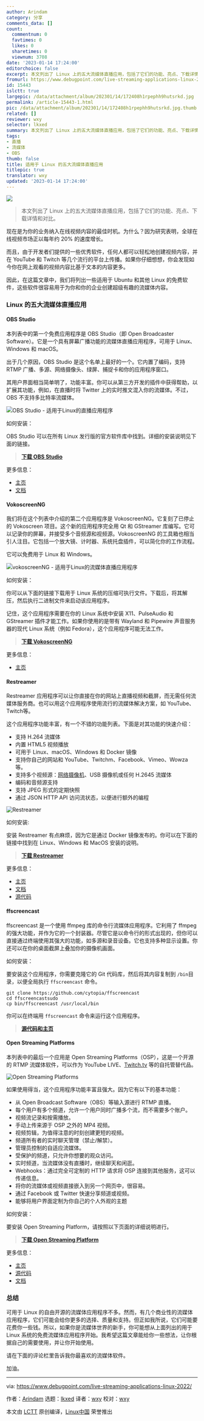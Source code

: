 ```yaml
---
author: Arindam
category: 分享
comments_data: []
count:
  commentnum: 0
  favtimes: 0
  likes: 0
  sharetimes: 0
  viewnum: 3708
date: '2023-01-14 17:24:00'
editorchoice: false
excerpt: 本文列出了 Linux 上的五大流媒体直播应用，包括了它们的功能、亮点、下载详情和对比。
fromurl: https://www.debugpoint.com/live-streaming-applications-linux-2022/
id: 15443
islctt: true
largepic: /data/attachment/album/202301/14/172408h1rpephh9hutsrkd.jpg
permalink: /article-15443-1.html
pic: /data/attachment/album/202301/14/172408h1rpephh9hutsrkd.jpg.thumb.jpg
related: []
reviewer: wxy
selector: lkxed
summary: 本文列出了 Linux 上的五大流媒体直播应用，包括了它们的功能、亮点、下载详情和对比。
tags:
- 直播
- 流媒体
- OBS
thumb: false
title: 适用于 Linux 的五大流媒体直播应用
titlepic: true
translator: wxy
updated: '2023-01-14 17:24:00'
---
```


![](/data/attachment/album/202301/14/172408h1rpephh9hutsrkd.jpg)



> 
> 本文列出了 Linux 上的五大流媒体直播应用，包括了它们的功能、亮点、下载详情和对比。
> 
> 
> 


现在是为你的业务纳入在线视频内容的最佳时机。为什么？因为研究表明，全球在线视频市场正以每年约 20% 的速度增长。


而且，由于开发者们提供的一些优秀软件，任何人都可以轻松地创建视频内容，并在 YouTube 和 Twitch 等几个流行的平台上传播。如果你仔细想想，你会发现如今你在网上观看的视频内容比基于文本的内容更多。


因此，在这篇文章中，我们将列出一些适用于 Ubuntu 和其他 Linux 的免费软件，这些软件很容易用于为你和你的企业创建超级有趣的流媒体内容。


### Linux 的五大流媒体直播应用


#### OBS Studio


本列表中的第一个免费应用程序是 OBS Studio（即 Open Broadcaster Software）。它是一个具有屏幕广播功能的流媒体直播应用程序，可用于 Linux、Windows 和 macOS。


出于几个原因，OBS Studio 是这个名单上最好的一个。它内置了编码，支持 RTMP 广播、多源、网络摄像头、绿屏、捕捉卡和你的应用程序窗口。


其用户界面相当简单明了，功能丰富。你可以从第三方开发的插件中获得帮助，以扩展其功能，例如，在直播时将 Twitter 上的实时推文混入你的流媒体。不过，OBS 不支持多比特率流媒体。


![OBS Studio - 适用于Linux的直播应用程序](/data/attachment/album/202301/14/172525mleyqwr72euwru3l.jpg)


如何安装：


OBS Studio 可以在所有 Linux 发行版的官方软件库中找到。详细的安装说明见下面的链接。



> 
> **[下载 OBS Studio](https://obsproject.com/wiki/install-instructions#linux)**
> 
> 
> 


更多信息：


* [主页](https://obsproject.com/)
* [文档](https://obsproject.com/wiki/Home)


#### VokoscreenNG


我们将在这个列表中介绍的第二个应用程序是 VokoscreenNG。它复刻了已停止的 Vokoscreen 项目。这个新的应用程序完全用 Qt 和 GStreamer 库编写。它可以记录你的屏幕，并接受多个音频源和视频源。VokoscreenNG 的工具箱也相当引人注目。它包括一个放大镜、计时器、系统托盘插件，可以简化你的工作流程。


它可以免费用于 Linux 和 Windows。


![vokoscreenNG - 适用于Linux的流媒体直播应用程序](/data/attachment/album/202301/14/172532z111cqcvg1egrj11.jpg)


如何安装：


你可以从下面的链接下载用于 Linux 系统的压缩可执行文件。下载后，将其解压，然后执行二进制文件来启动该应用程序。


记住，这个应用程序需要在你的 Linux 系统中安装 X11、PulseAudio 和 GStreamer 插件才能工作。如果你使用的是带有 Wayland 和 Pipewire 声音服务器的现代 Linux 系统（例如 Fedora），这个应用程序可能无法工作。



> 
> **[下载 VokoscreenNG](https://linuxecke.volkoh.de/vokoscreen/vokoscreen-download.html)**
> 
> 
> 


更多信息：


* [主页](https://linuxecke.volkoh.de/vokoscreen/vokoscreen.html)


#### Restreamer


Restreamer 应用程序可以让你直接在你的网站上直播视频和截屏，而无需任何流媒体服务商。也可以用这个应用程序使用流行的流媒体解决方案，如 YouTube、Twitch等。


这个应用程序功能丰富，有一个不错的功能列表。下面是对其功能的快速介绍：


* 支持 H.264 流媒体
* 内置 HTML5 视频播放
* 可用于 Linux、macOS、Windows 和 Docker 镜像
* 支持你自己的网站和 YouTube、Twitchm、Facebook、Vimeo、Wowza 等。
* 支持多个视频源：[网络摄像机](https://www.debugpoint.com/2018/08/onvifviewer-internet-camera-viewer-for-linux/)、USB 摄像机或任何 H.2645 流媒体
* 编码和音频源支持
* 支持 JPEG 形式的定期快照
* 通过 JSON HTTP API 访问流状态，以便进行额外的编程


![Restreamer](/data/attachment/album/202301/14/172538cj931jtj9o1v1tc9.jpg)


如何安装:


安装 Restreamer 有点麻烦，因为它是通过 Docker 镜像发布的。你可以在下面的链接中找到在 Linux、Windows 和 MacOS 安装的说明。



> 
> **[下载 Restreamer](https://datarhei.github.io/restreamer/docs/installation-index.html)**
> 
> 
> 


更多信息：


* [主页](https://datarhei.github.io/restreamer/)
* [文档](https://datarhei.github.io/restreamer/docs/index.html)
* [源代码](https://github.com/datarhei/restreamer)


#### ffscreencast


ffscreencast 是一个使用 ffmpeg 库的命令行流媒体应用程序。它利用了 ffmpeg 的强大功能，并作为它的一个封装器。尽管它是以命令行的形式出现的，但你可以直接通过终端使用其强大的功能，如多源和录音设备。它也支持多种显示设置。你还可以在你的桌面截屏上叠加你的摄像机画面。


如何安装：


要安装这个应用程序，你需要克隆它的 Git 代码库，然后将其内容复制到 `/bin`目录，以便全局执行 `ffscreencast` 命令。



```
git clone https://github.com/cytopia/ffscreencast
cd ffscreencastsudo
cp bin/ffscreencast /usr/local/bin

```

你可以在终端用 `ffscreencast` 命令来运行这个应用程序。



> 
> **[源代码和主页](https://github.com/cytopia/ffscreencast)**
> 
> 
> 


#### Open Streaming Platforms


本列表中的最后一个应用是 Open Streaming Platforms（OSP），这是一个开源的 RTMP 流媒体软件，可以作为 YouTube LIVE、[Twitch.tv](http://Twitch.tv) 等的自托管替代品。


![Open Streaming Platforms](/data/attachment/album/202301/14/172556x9zwcduw313ku9k9.jpg)


如果使用得当，这个应用程序功能丰富且强大。因为它有以下的基本功能：


* 从 Open Broadcast Software（OBS）等输入源进行 RTMP 直播。
* 每个用户有多个频道，允许一个用户同时广播多个流，而不需要多个账户。
* 视频流记录和按需播放。
* 手动上传来源于 OSP 之外的 MP4 视频。
* 视频剪辑，为值得注意的时刻创建更短的视频。
* 频道所有者的实时聊天管理（禁止/解禁）。
* 管理员控制的自适应流媒体。
* 受保护的频道，只允许你想要的观众访问。
* 实时频道，当流媒体没有直播时，继续聊天和闲逛。
* Webhooks：通过完全可定制的 HTTP 请求将 OSP 连接到其他服务，这可以传递信息。
* 将你的流媒体或视频直接嵌入到另一个网页中，很容易。
* 通过 Facebook 或 Twitter 快速分享频道或视频。
* 能够将用户界面定制为你自己的个人外观的主题


如何安装：


要安装 Open Streaming Platform，请按照以下页面的详细说明进行。



> 
> **[下载 Open Streaming Platform](https://wiki.openstreamingplatform.com/Install/Standard)**
> 
> 
> 


更多信息：


* [主页](https://openstreamingplatform.com/)
* [源代码](https://gitlab.com/Deamos/flask-nginx-rtmp-manager)
* [文档](https://wiki.openstreamingplatform.com/)


### 总结


可用于 Linux 的自由开源的流媒体应用程序不多。然而，有几个商业性的流媒体应用程序，它们可能会给你更多的选择、质量和支持。但正如我所说，它们可能要花费你一些钱。所以，如果你是流媒体世界的新手，你可能想从上面列出的用于 Linux 系统的免费流媒体应用程序开始。我希望这篇文章能给你一些想法，让你根据自己的需要使用，并让你开始使用。


请在下面的评论栏里告诉我你最喜欢的流媒体软件。


加油。




---


via: <https://www.debugpoint.com/live-streaming-applications-linux-2022/>


作者：[Arindam](https://www.debugpoint.com/author/admin1/) 选题：[lkxed](https://github.com/lkxed) 译者：[wxy](https://github.com/wxy) 校对：[wxy](https://github.com/wxy)


本文由 [LCTT](https://github.com/LCTT/TranslateProject) 原创编译，[Linux中国](https://linux.cn/) 荣誉推出